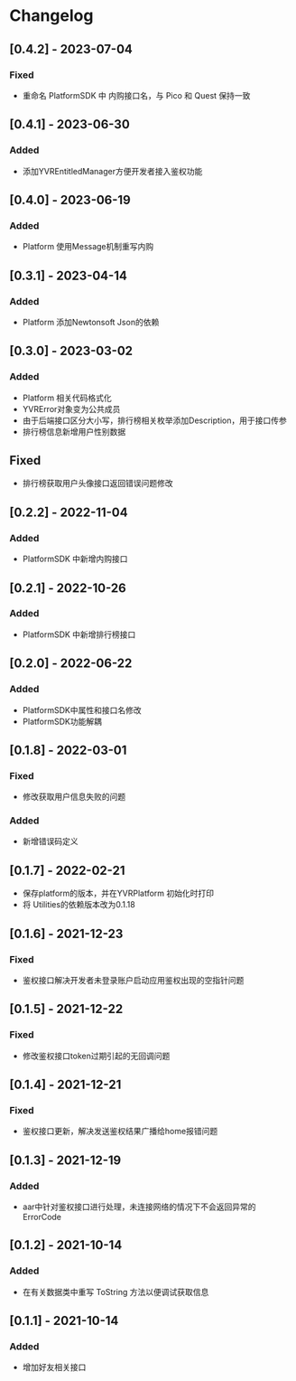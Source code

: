 # Changelog

## [0.4.2] - 2023-07-04

### Fixed

- 重命名 PlatformSDK 中 内购接口名，与 Pico 和 Quest 保持一致

## [0.4.1] - 2023-06-30

### Added

- 添加YVREntitledManager方便开发者接入鉴权功能

## [0.4.0] - 2023-06-19

### Added

- Platform 使用Message机制重写内购

## [0.3.1] - 2023-04-14

### Added

- Platform 添加Newtonsoft Json的依赖

## [0.3.0] - 2023-03-02

### Added

- Platform 相关代码格式化
- YVRError对象变为公共成员
- 由于后端接口区分大小写，排行榜相关枚举添加Description，用于接口传参
- 排行榜信息新增用户性别数据

## Fixed

- 排行榜获取用户头像接口返回错误问题修改

## [0.2.2] - 2022-11-04

### Added

- PlatformSDK 中新增内购接口

## [0.2.1] - 2022-10-26

### Added

- PlatformSDK 中新增排行榜接口

## [0.2.0] - 2022-06-22

### Added

- PlatformSDK中属性和接口名修改
- PlatformSDK功能解耦

## [0.1.8] - 2022-03-01

### Fixed

- 修改获取用户信息失败的问题

### Added

- 新增错误码定义

## [0.1.7] - 2022-02-21

- 保存platform的版本，并在YVRPlatform 初始化时打印
- 将 Utilities的依赖版本改为0.1.18

## [0.1.6] - 2021-12-23

### Fixed

-   鉴权接口解决开发者未登录账户启动应用鉴权出现的空指针问题

## [0.1.5] - 2021-12-22

### Fixed

-   修改鉴权接口token过期引起的无回调问题

## [0.1.4] - 2021-12-21

### Fixed

-   鉴权接口更新，解决发送鉴权结果广播给home报错问题

## [0.1.3] - 2021-12-19

### Added

-   aar中针对鉴权接口进行处理，未连接网络的情况下不会返回异常的ErrorCode

## [0.1.2] - 2021-10-14

### Added

-   在有关数据类中重写 ToString 方法以便调试获取信息


## [0.1.1] - 2021-10-14

### Added

-   增加好友相关接口
